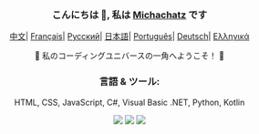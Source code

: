 <div align="center" style="background-size: cover; background-position: center; padding: 20px;">
    <h3>こんにちは 👋, 私は <a href="https://github.com/Michatec">Michachatz</a> です</h3>
    <p align="center">
    <p align="center">
        <a href="README_CN.md"><span>中文</span></a>|
        <a href="README_FR.md"><span>Français</span></a>|
        <a href="README_RU.md"><span>Русский</span></a>|
        <a href="README_JP.md"><span>日本語</span></a>|
        <a href="README_PTBR.md"><span>Português</span></a>|
        <a href="README_DE.md"><span>Deutsch</span></a>|
        <a href="README_GR.md"><span>Ελληνικά</span></a>
        <p>🌟 私のコーディングユニバースの一角へようこそ！ 🌟</p>
        <h3>言語 & ツール:</h3>
        <p>HTML, CSS, JavaScript, C#, 
        Visual Basic .NET, Python, Kotlin</p>
        <img src="https://skillicons.dev/icons?i=html,css,js,cs,python,dotnet,kotlin,sqlite,firebase,md,netlify,git,github,unity,visualstudio,vscode,idea,androidstudio&perline=13">
        <img src="https://github-readme-mwendwa.vercel.app/api/top-langs/?username=michatec&layout=compact&count_private=true&theme=blue-green&title_color=00b3ff">
        <img src="https://capsule-render.vercel.app/api?type=waving&color=gradient&height=100&section=footer">
</div>
